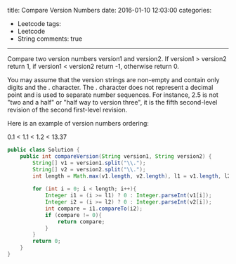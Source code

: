 title: Compare Version Numbers
date: 2016-01-10 12:03:00
categories:
- Leetcode
tags:
- Leetcode
- String
comments: true
---

Compare two version numbers version1 and version2.
If version1 > version2 return 1, if version1 < version2 return -1, otherwise return 0.

You may assume that the version strings are non-empty and contain only digits and the . character.
The . character does not represent a decimal point and is used to separate number sequences.
For instance, 2.5 is not "two and a half" or "half way to version three", it is the fifth second-level revision of the second first-level revision.

Here is an example of version numbers ordering:

0.1 < 1.1 < 1.2 < 13.37

<!--more-->

```java
public class Solution {
    public int compareVersion(String version1, String version2) {
        String[] v1 = version1.split("\\.");
        String[] v2 = version2.split("\\.");
        int length = Math.max(v1.length, v2.length), l1 = v1.length, l2 = v2.length;
        
        for (int i = 0; i < length; i++){
            Integer i1 = (i >= l1) ? 0 : Integer.parseInt(v1[i]);
            Integer i2 = (i >= l2) ? 0 : Integer.parseInt(v2[i]);
            int compare = i1.compareTo(i2);
            if (compare != 0){
                return compare;
            }
        }
        return 0;
    }
}
```